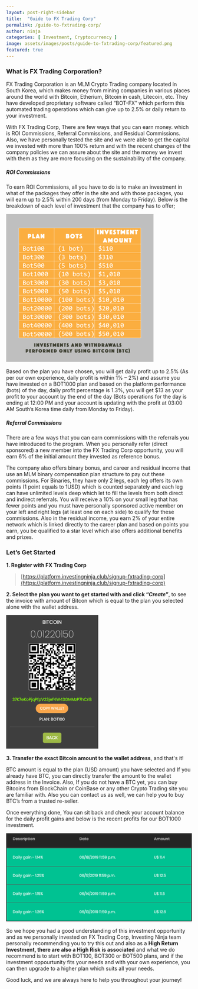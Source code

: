 ```yaml
---
layout: post-right-sidebar
title:  "Guide to FX Trading Corp"
permalink: /guide-to-fxtrading-corp/
author: ninja
categories: [ Investment, Cryptocurrency ]
image: assets/images/posts/guide-to-fxtrading-corp/featured.png
featured: true
---
```

### What is FX Trading Corporation?
FX Trading Corporation is an MLM Crypto Trading company located in South Korea, which makes money from mining companies in various places around the world with Bitcoin, Etherium, Bitcoin in cash, Litecoin, etc. They have developed proprietary software called “BOT-FX” which perform this automated trading operations which can give up to 2.5% or daily return to your investment.

With FX Trading Corp, There are few ways that you can earn money. which is ROI Commissions, Referral Commissions, and Residual Commissions. Also, we have personally tested the site and we were able to get the capital we invested with more than 100% return and with the recent changes of the company policies we can assure about the site and the money we invest with them as they are more focusing on the sustainability of the company.

##### ROI Commissions
To earn ROI Commissions, all you have to do is to make an investment in what of the packages they offer in the site and with those packages, you will earn up to 2.5% within 200 days (from Monday to Friday). Below is the breakdown of each level of investment that the company has to offer;

<img src="/assets/images/posts/guide-to-fxtrading-corp/investing-plans.png" alt="Investment Plans" title="Investment Plans" width="400"  />

Based on the plan you have chosen, you will get daily profit up to 2.5% (As per our own experience, daily profit is within 1% – 2%) and assume you have invested on a BOT1000 plan and based on the platform performance (bots) of the day, daily profit percentage is 1.3%, you will get $13 as your profit to your account by the end of the day (Bots operations for the day is ending at 12:00 PM and your account is updating with the profit at 03:00 AM South’s Korea time daily from Monday to Friday).

##### Referral Commissions
There are a few ways that you can earn commissions with the referrals you have introduced to the program. When you personally refer (direct sponsored) a new member into the FX Trading Corp opportunity, you will earn 6% of the initial amount they invested as reference bonus.

The company also offers binary bonus, and career and residual income that use an MLM binary compensation plan structure to pay out these commissions. For Binaries, they have only 2 legs, each leg offers its own points (1 point equals to 1USD) which is counted separately and each leg can have unlimited levels deep which let to fill the levels from both direct and indirect referrals. You will receive a 10% on your small leg that has fewer points and you must have personally sponsored active member on your left and right legs (at least one on each side) to qualify for these commissions.
Also in the residual income, you earn 2% of your entire network which is linked directly to the career plan and based on points you earn, you be qualified to a star level which also offers additional benefits and prizes.

### Let’s Get Started
**1. Register with FX Trading Corp**

> [https://platform.investingninja.club/signup-fxtrading-corp](https://platform.investingninja.club/signup-fxtrading-corp)

**2. Select the plan you want to get started with and click “*Create*”**, to see the invoice with amount of Bitcon which is equal to the plan you selected alone with the wallet address.

<img src="/assets/images/posts/guide-to-fxtrading-corp/invoice.png" alt="Investment Invoice" title="Investment Invoice" width="250"  />
 
**3. Transfer the exact Bitcoin amount to the wallet address**, and that's it!

BTC amount is equal to the plan (USD amount) you have selected and If you already have BTC, you can directly transfer the amount to the wallet address in the Invoice. Also, If you do not have a BTC yet, you can buy Bitcoins from BlockChain or CoinBase or any other Crypto Trading site you are familiar with. Also you can contact us as well, we can help you to buy BTC’s from a trusted re-seller.

Once everything done, You can sit back and check your account balance for the daily profit gains and below is the recent profits for our BOT1000 investment.

<img src="/assets/images/posts/guide-to-fxtrading-corp/daily-gains.png" alt="Daily Gains" title="Daily Gains" width="600"  />

So we hope you had a good understanding of this investment opportunity and as we personally invested on FX Trading Corp, Investing Ninja team personally recommending you to try this out and also as a **High Return Investment, there are also a High Risk is associated** and what we do recommend is to start with BOT100, BOT300 or BOT500 plans, and if the investment oppourtunity fits your needs and with your own experience, you can then upgrade to a higher plan which suits all your needs.

Good luck, and we are always here to help you throughout your journey!